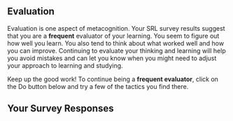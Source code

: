 ## Evaluation

Evaluation is one aspect of metacognition. Your SRL survey results suggest that you are a **frequent** evaluator of your learning. You seem to figure out how well you learn. You also tend to think about what worked well and how you can improve. Continuing to evaluate your thinking and learning will help you avoid mistakes and can let you know when you might need to adjust your approach to learning and studying. 

Keep up the good work! To continue being a **frequent evaluator**, click on the Do button below and try a few of the tactics you find there.

## Your Survey Responses
